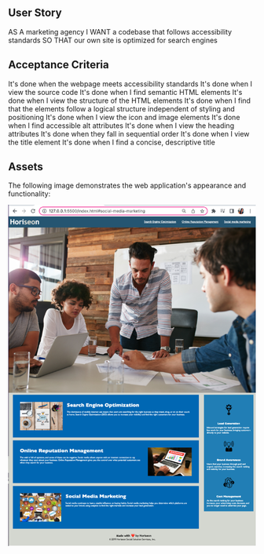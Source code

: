 ## User Story

AS A marketing agency
I WANT a codebase that follows accessibility standards
SO THAT our own site is optimized for search engines

## Acceptance Criteria
It's done when the webpage meets accessibility standards
It's done when I view the source code
It's done when I find semantic HTML elements
It's done when I view the structure of the HTML elements
It's done when I find that the elements follow a logical structure independent of styling and positioning
It's done when I view the icon and image elements
It's done when I find accessible alt attributes
It's done when I view the heading attributes
It's done when they fall in sequential order
It's done when I view the title element
It's done when I find a concise, descriptive title

## Assets
The following image demonstrates the web application's appearance and functionality:

![My screenshot](assets/images/myscreenshot.png)











































